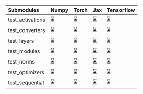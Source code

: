 | Submodules       | Numpy                                                                                                                           | Torch                                                                                                                           | Jax                                                                                                                             | Tensorflow                                                                                                                      |
|:-----------------|:--------------------------------------------------------------------------------------------------------------------------------|:--------------------------------------------------------------------------------------------------------------------------------|:--------------------------------------------------------------------------------------------------------------------------------|:--------------------------------------------------------------------------------------------------------------------------------|
| test_activations | <a href="https://github.com/unifyai/ivy/runs/8005738058?check_suite_focus=true" rel="noopener noreferrer" target="_blank">⌛</a> | <a href="https://github.com/unifyai/ivy/runs/8005738630?check_suite_focus=true" rel="noopener noreferrer" target="_blank">⌛</a> | <a href="https://github.com/unifyai/ivy/runs/8005739106?check_suite_focus=true" rel="noopener noreferrer" target="_blank">⌛</a> | <a href="https://github.com/unifyai/ivy/runs/8005739582?check_suite_focus=true" rel="noopener noreferrer" target="_blank">⌛</a> |
| test_converters  | <a href="https://github.com/unifyai/ivy/runs/8005738125?check_suite_focus=true" rel="noopener noreferrer" target="_blank">⌛</a> | <a href="https://github.com/unifyai/ivy/runs/8005738717?check_suite_focus=true" rel="noopener noreferrer" target="_blank">⌛</a> | <a href="https://github.com/unifyai/ivy/runs/8005739171?check_suite_focus=true" rel="noopener noreferrer" target="_blank">⌛</a> | <a href="https://github.com/unifyai/ivy/runs/8005739700?check_suite_focus=true" rel="noopener noreferrer" target="_blank">⌛</a> |
| test_layers      | <a href="https://github.com/unifyai/ivy/runs/8005738194?check_suite_focus=true" rel="noopener noreferrer" target="_blank">⌛</a> | <a href="https://github.com/unifyai/ivy/runs/8005738769?check_suite_focus=true" rel="noopener noreferrer" target="_blank">⌛</a> | <a href="https://github.com/unifyai/ivy/runs/8005739237?check_suite_focus=true" rel="noopener noreferrer" target="_blank">⌛</a> | <a href="https://github.com/unifyai/ivy/runs/8005739782?check_suite_focus=true" rel="noopener noreferrer" target="_blank">⌛</a> |
| test_modules     | <a href="https://github.com/unifyai/ivy/runs/8005738270?check_suite_focus=true" rel="noopener noreferrer" target="_blank">⌛</a> | <a href="https://github.com/unifyai/ivy/runs/8005738818?check_suite_focus=true" rel="noopener noreferrer" target="_blank">⌛</a> | <a href="https://github.com/unifyai/ivy/runs/8005739297?check_suite_focus=true" rel="noopener noreferrer" target="_blank">⌛</a> | <a href="https://github.com/unifyai/ivy/runs/8005739862?check_suite_focus=true" rel="noopener noreferrer" target="_blank">⌛</a> |
| test_norms       | <a href="https://github.com/unifyai/ivy/runs/8005738387?check_suite_focus=true" rel="noopener noreferrer" target="_blank">⌛</a> | <a href="https://github.com/unifyai/ivy/runs/8005738923?check_suite_focus=true" rel="noopener noreferrer" target="_blank">⌛</a> | <a href="https://github.com/unifyai/ivy/runs/8005739369?check_suite_focus=true" rel="noopener noreferrer" target="_blank">⌛</a> | <a href="https://github.com/unifyai/ivy/runs/8005739917?check_suite_focus=true" rel="noopener noreferrer" target="_blank">⌛</a> |
| test_optimizers  | <a href="https://github.com/unifyai/ivy/runs/8005738451?check_suite_focus=true" rel="noopener noreferrer" target="_blank">⌛</a> | <a href="https://github.com/unifyai/ivy/runs/8005739008?check_suite_focus=true" rel="noopener noreferrer" target="_blank">⌛</a> | <a href="https://github.com/unifyai/ivy/runs/8005739446?check_suite_focus=true" rel="noopener noreferrer" target="_blank">⌛</a> | <a href="https://github.com/unifyai/ivy/runs/8005740001?check_suite_focus=true" rel="noopener noreferrer" target="_blank">⌛</a> |
| test_sequential  | <a href="https://github.com/unifyai/ivy/runs/8005738525?check_suite_focus=true" rel="noopener noreferrer" target="_blank">⌛</a> | <a href="https://github.com/unifyai/ivy/runs/8005739056?check_suite_focus=true" rel="noopener noreferrer" target="_blank">⌛</a> | <a href="https://github.com/unifyai/ivy/runs/8005739520?check_suite_focus=true" rel="noopener noreferrer" target="_blank">⌛</a> | <a href="https://github.com/unifyai/ivy/runs/8005740075?check_suite_focus=true" rel="noopener noreferrer" target="_blank">⌛</a> |
